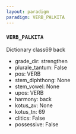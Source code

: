 ```yaml
---
layout: paradigm
paradigm: VERB_PALKITA
---
```

### ` VERB_PALKITA `

Dictionary class69 back
* grade_dir: strengthen
* plurale_tantum: False
* pos: VERB
* stem_diphthong: None
* stem_vowel: None
* upos: VERB
* harmony: back
* kotus_av: None
* kotus_tn: 69
* clitics: False
* possessive: False
